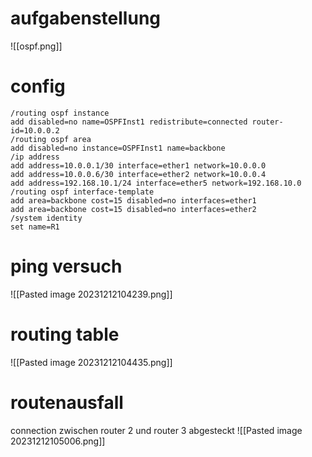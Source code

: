 # aufgabenstellung
![[ospf.png]]

# config
```mikrotik
/routing ospf instance
add disabled=no name=OSPFInst1 redistribute=connected router-id=10.0.0.2
/routing ospf area
add disabled=no instance=OSPFInst1 name=backbone
/ip address
add address=10.0.0.1/30 interface=ether1 network=10.0.0.0
add address=10.0.0.6/30 interface=ether2 network=10.0.0.4
add address=192.168.10.1/24 interface=ether5 network=192.168.10.0
/routing ospf interface-template
add area=backbone cost=15 disabled=no interfaces=ether1
add area=backbone cost=15 disabled=no interfaces=ether2
/system identity
set name=R1
```

# ping versuch
![[Pasted image 20231212104239.png]]

# routing table
![[Pasted image 20231212104435.png]]

# routenausfall
connection zwischen router 2 und router 3 abgesteckt
![[Pasted image 20231212105006.png]]

